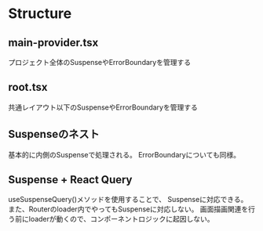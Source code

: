 # Structure

## main-provider.tsx
プロジェクト全体のSuspenseやErrorBoundaryを管理する


## root.tsx
共通レイアウト以下のSuspenseやErrorBoundaryを管理する

## Suspenseのネスト
基本的に内側のSuspenseで処理される。
ErrorBoundaryについても同様。


## Suspense + React Query
useSuspenseQuery()メソッドを使用することで、
Suspenseに対応できる。
また、Routerのloader内でやってもSuspenseに対応しない。
画面描画関連を行う前にloaderが動くので、コンポーネントロジックに起因しない。